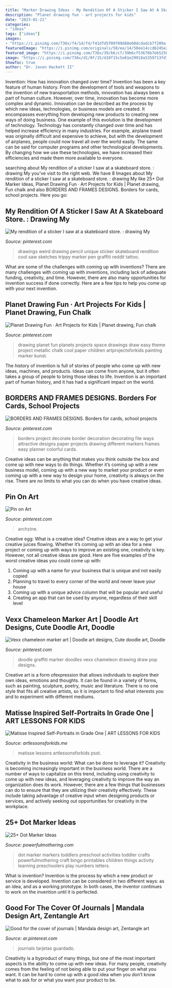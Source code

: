 ```yaml
---
title: "Marker Drawing Ideas - My Rendition Of A Sticker I Saw At A Skateboard Store. : Drawing My"
description: "Planet drawing fun · art projects for kids"
date: "2023-01-21"
categories:
- "ideas"
tags: ["ideas"]
images:
- "https://i.pinimg.com/736x/f4/1d/fd/f41dfd5f09f09d88e60dcdadcb7f209a.jpg"
featuredImage: "https://i.pinimg.com/originals/50/ee/14/50ee14ccd6245e27f90240df6440023f.jpg"
featured_image: "https://i.pinimg.com/736x/39/b6/cf/39b6cf53676b7eb5256306bcf8a464d4.jpg"
image: "https://i.pinimg.com/736x/d1/0f/15/d10f15c5e61e29918a5359713fd7381a.jpg"
ShowToc: true
author: "Dr. Javon Hackett II"
---
```



Invention: How has innovation changed over time?
Invention has been a key feature of human history. From the development of tools and weapons to the invention of new transportation methods, innovation has always been a part of human culture. However, over time, innovation has become more complex and dynamic. Innovation can be described as the process by which new ideas, technologies, or business models are created. It encompasses everything from developing new products to creating new ways of doing business.
One example of this evolution is the development of technology. Technology has constantly changed over time and has helped increase efficiency in many industries. For example, airplane travel was originally difficult and expensive to achieve, but with the development of airplanes, people could now travel all over the world easily. The same can be said for computer programs and other technological developments. By changing how we use these technologies, we have increased their efficiencies and made them more available to everyone.

	

		
searching about My rendition of a sticker I saw at a skateboard store. : drawing My you've visit to the right web. We have 8 Images about My rendition of a sticker I saw at a skateboard store. : drawing My like 25+ Dot Marker Ideas, Planet Drawing Fun · Art Projects for Kids | Planet drawing, Fun chalk and also BORDERS AND FRAMES DESIGNS. Borders for cards, school projects. Here you go:
		
    
## My Rendition Of A Sticker I Saw At A Skateboard Store. : Drawing My

<img loading=lazy src="https://i.pinimg.com/736x/d1/0f/15/d10f15c5e61e29918a5359713fd7381a.jpg" onerror="this.onerror=null;this.src='https://tse3.mm.bing.net/th?id=OIP.o8uqcR5CfswH3m1IFkarTwHaNK&amp;pid=15.1';" alt="My rendition of a sticker I saw at a skateboard store. : drawing My">

_Source: pinterest.com_

>drawings weird drawing pencil unique sticker skateboard rendition cool saw sketches trippy marker pen graffiti reddit tattoo. 

	

What are some of the challenges with coming up with inventions?
There are many challenges with coming up with inventions, including lack of adequate funding, creativity, and time. However, there are also many opportunities for invention success if done correctly. Here are a few tips to help you come up with your next invention.

    
## Planet Drawing Fun · Art Projects For Kids | Planet Drawing, Fun Chalk

<img loading=lazy src="https://i.pinimg.com/736x/39/b6/cf/39b6cf53676b7eb5256306bcf8a464d4.jpg" onerror="this.onerror=null;this.src='https://tse4.mm.bing.net/th?id=OIP.t68E7TwvNRQNQGE44apcxAHaJ2&amp;pid=15.1';" alt="Planet Drawing Fun · Art Projects for Kids | Planet drawing, Fun chalk">

_Source: pinterest.com_

>drawing planet fun planets projects space drawings draw easy theme project metallic chalk cool paper children artprojectsforkids painting marker kunst. 

	

The history of invention is full of stories of people who come up with new ideas, machines, and products. Ideas can come from anyone, but it often takes a group of people to bring those ideas to life. Invention is an important part of human history, and it has had a significant impact on the world.

    
## BORDERS AND FRAMES DESIGNS. Borders For Cards, School Projects

<img loading=lazy src="https://i.pinimg.com/736x/0f/30/b0/0f30b0cc64d904c32caebfd611155154.jpg" onerror="this.onerror=null;this.src='https://tse4.mm.bing.net/th?id=OIP.ygu6HYapr09Fb0ZkjaDQVQHaFj&amp;pid=15.1';" alt="BORDERS AND FRAMES DESIGNS. Borders for cards, school projects">

_Source: pinterest.com_

>borders project decorate border decoration decorating file ways attractive designs paper projects drawing different markers frames easy planner colorful cards. 

	

Creative ideas can be anything that makes you think outside the box and come up with new ways to do things. Whether it’s coming up with a new business model, coming up with a new way to market your product or even coming up with a new way to design your home, creativity is always on the rise. There are no limits to what you can do when you have creative ideas.

    
## Pin On Art

<img loading=lazy src="https://i.pinimg.com/736x/78/d7/0d/78d70ddb39d2ffa007bd51685d3426b1.jpg" onerror="this.onerror=null;this.src='https://tse1.mm.bing.net/th?id=OIP.9R4bi3--qAAN1R1ksJa1EgHaKr&amp;pid=15.1';" alt="Pin on Art">

_Source: pinterest.com_

>archzine. 

	

Creative egg: What is a creative idea?
Creative ideas are a way to get your creative juices flowing. Whether it’s coming up with an idea for a new project or coming up with ways to improve an existing one, creativity is key. However, not all creative ideas are good. Here are five examples of the worst creative ideas you could come up with:
1. Coming up with a name for your business that is unique and not easily copied
2. Planning to travel to every corner of the world and never leave your house
3. Coming up with a unique advice column that will be popular and useful
4. Creating an app that can be used by anyone, regardless of their skill level

    
## Vexx Chameleon Marker Art | Doodle Art Designs, Cute Doodle Art, Doodle

<img loading=lazy src="https://i.pinimg.com/736x/f4/1d/fd/f41dfd5f09f09d88e60dcdadcb7f209a.jpg" onerror="this.onerror=null;this.src='https://tse2.mm.bing.net/th?id=OIP.X0QpvJLa5bWgQMN-5kr19wHaNJ&amp;pid=15.1';" alt="Vexx chameleon marker art | Doodle art designs, Cute doodle art, Doodle">

_Source: pinterest.com_

>doodle graffiti marker doodles vexx chameleon drawing draw pop designs. 

	

Creative art is a form ofexpression that allows individuals to explore their own ideas, emotions and thoughts. It can be found in a variety of forms, such as painting, sculpture, poetry, music and literature. There is no one style that fits all creative artists, so it is important to find what interests you and to experiment with different mediums.

    
## Matisse Inspired Self-Portraits In Grade One | ART LESSONS FOR KIDS

<img loading=lazy src="https://artlessonsforkids.files.wordpress.com/2010/10/img_0496.jpg?w=560&amp;h=745" onerror="this.onerror=null;this.src='https://tse3.mm.bing.net/th?id=OIP.vAOq0aHHZ129Nekihz5wtwHaJ3&amp;pid=15.1';" alt="Matisse Inspired Self-Portraits in Grade One | ART LESSONS FOR KIDS">

_Source: artlessonsforkids.me_

>matisse lessons artlessonsforkids psst. 

	

Creativity in the business world: What can be done to leverage it?
Creativity is becoming increasingly important in the business world. There are a number of ways to capitalize on this trend, including using creativity to come up with new ideas, and leveraging creativity to improve the way an organization does its work. However, there are a few things that businesses can do to ensure that they are utilizing their creativity effectively. These include taking advantage of creative input when designing products or services, and actively seeking out opportunities for creativity in the workplace.

    
## 25+ Dot Marker Ideas

<img loading=lazy src="https://www.powerfulmothering.com/wp-content/uploads/2014/10/Dot-Marker-Ideas-2.jpg" onerror="this.onerror=null;this.src='https://tse1.mm.bing.net/th?id=OIP.fxLWx2DSRh1a9ZKX4BmeiwHaKl&amp;pid=15.1';" alt="25+ Dot Marker Ideas">

_Source: powerfulmothering.com_

>dot marker markers toddlers preschool activities toddler crafts powerfulmothering craft bingo printables children things activity learning preschoolers play numbers letters. 

	

What is invention?
Invention is the process by which a new product or service is developed. Invention can be considered in two different ways: as an idea, and as a working prototype. In both cases, the inventor continues to work on the invention until it is perfected.

    
## Good For The Cover Of Journals | Mandala Design Art, Zentangle Art

<img loading=lazy src="https://i.pinimg.com/originals/50/ee/14/50ee14ccd6245e27f90240df6440023f.jpg" onerror="this.onerror=null;this.src='https://tse2.mm.bing.net/th?id=OIP.zKSbMiQ-Knfd-OnNfhsH6gHaJ6&amp;pid=15.1';" alt="Good for the cover of journals | Mandala design art, Zentangle art">

_Source: ar.pinterest.com_

>journals tarjetas guardado. 

	

Creativity is a byproduct of many things, but one of the most important aspects is the ability to come up with new ideas. For many people, creativity comes from the feeling of not being able to put your finger on what you want. It can be hard to come up with a good idea when you don’t know what to ask for or what you want your product to be.

